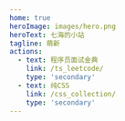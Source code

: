 ```yaml
---
home: true
heroImage: images/hero.png
heroText: 七海的小站
tagline: 萌新
actions:
  - text: 程序员面试金典
    link: /ts_leetcode/
    type: 'secondary'
  - text: 纯CSS
    link: /css_collection/
    type: 'secondary'
---
```


<style lang="scss" scoped>
.hang-1 {
  left: 10%;
  height: 30%;
}
.hang-2 {
  left: 20%;
  height: 25%;
}
.hang-3 {
  right: 20%;
  height: 45%;
}
.hang-4 {
  right: 10%;
  height: 30%;
}
.decoration-hang {
  transform: translateY(-100%);
}
.rihe {
  position: fixed;
  bottom: 0;
  left: 0;
  width: 170px;
  height: 300px;
  background-size: contain;
  background-position: bottom left;
  transform-origin: bottom left;
  background-repeat: no-repeat;
  background-image: url(/images/rihe.png);
  transition: transform 1s;
}
.shan {
  position: absolute;
  top: 120px;
  right: 45px;
  width: 30px;
  height: 20px;
  display: block;
  background-size: contain;
  background-position: bottom left;
  background-repeat: no-repeat;
  background-image: url(/images/shan.png);
  animation: shanin-decoration 1s infinite;
}
html.dark {
  .shan {
    display: none;
  }
  .rihe {
    transform: translate(-70%, 70%);
  }
  .hang-1 {
    animation: down-decoration 0.6s ease 0.2s forwards;
  }
  .hang-2 {
    animation: down-decoration 0.6s ease 0.4s forwards;
  }
  .hang-3 {
    animation: down-decoration 0.6s ease 0.5s forwards;
  }
  .hang-4 {
    animation: down-decoration 0.6s ease 0.3s forwards;
  }
}
</style>

<div class="decoration-hang hang-1"></div>
<div class="decoration-hang hang-2"></div>
<div class="decoration-hang decoration-hang-moon hang-3"></div>
<div class="decoration-hang hang-4"></div>

<div class="rihe">
  <div class="shan"></div>
</div>

